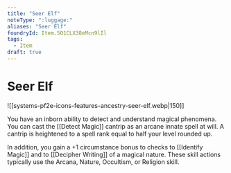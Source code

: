 ```yaml
---
title: "Seer Elf"
noteType: ":luggage:"
aliases: "Seer Elf"
foundryId: Item.5O1CLX38eMcn9lIl
tags:
  - Item
draft: true
---
```


# Seer Elf
![[systems-pf2e-icons-features-ancestry-seer-elf.webp|150]]

You have an inborn ability to detect and understand magical phenomena. You can cast the [[Detect Magic]] cantrip as an arcane innate spell at will. A cantrip is heightened to a spell rank equal to half your level rounded up.

In addition, you gain a +1 circumstance bonus to checks to [[Identify Magic]] and to [[Decipher Writing]] of a magical nature. These skill actions typically use the Arcana, Nature, Occultism, or Religion skill.
